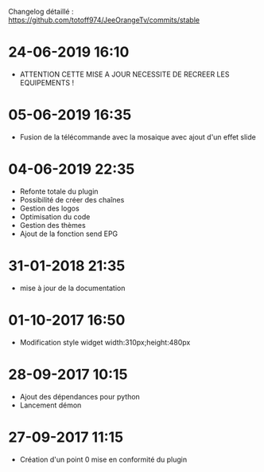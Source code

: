 Changelog détaillé :
<https://github.com/totoff974/JeeOrangeTv/commits/stable>

24-06-2019 16:10
===

-   ATTENTION CETTE MISE A JOUR NECESSITE DE RECREER LES EQUIPEMENTS !

05-06-2019 16:35
===

-   Fusion de la télécommande avec la mosaique avec ajout d'un effet slide 

04-06-2019 22:35
===

-   Refonte totale du plugin
-   Possibilité de créer des chaînes
-   Gestion des logos
-   Optimisation du code
-   Gestion des thèmes
-   Ajout de la fonction send EPG

31-01-2018 21:35
===

-   mise à jour de la documentation

01-10-2017 16:50
===

-   Modification style widget width:310px;height:480px

28-09-2017 10:15
===

-   Ajout des dépendances pour python
-	Lancement démon

27-09-2017 11:15
===

-   Création d'un point 0 mise en conformité du plugin
